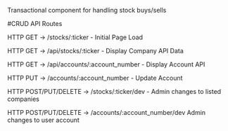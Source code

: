 Transactional component for handling stock buys/sells

#CRUD API Routes

HTTP GET -> /stocks/:ticker  -	Initial Page Load

HTTP GET -> /api/stocks/:ticker - Display Company API Data

HTTP GET -> /api/accounts/:account_number - Display Account API 

HTTP PUT -> /accounts/:account_number - Update Account

HTTP POST/PUT/DELETE -> /stocks/:ticker/dev	- Admin changes to listed companies

HTTP POST/PUT/DELETE -> /accounts/:account_number/dev	Admin changes to user account
